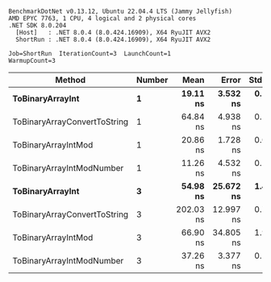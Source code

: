 ```

BenchmarkDotNet v0.13.12, Ubuntu 22.04.4 LTS (Jammy Jellyfish)
AMD EPYC 7763, 1 CPU, 4 logical and 2 physical cores
.NET SDK 8.0.204
  [Host]   : .NET 8.0.4 (8.0.424.16909), X64 RyuJIT AVX2
  ShortRun : .NET 8.0.4 (8.0.424.16909), X64 RyuJIT AVX2

Job=ShortRun  IterationCount=3  LaunchCount=1  
WarmupCount=3  

```
| Method                       | Number | Mean      | Error     | StdDev   | Min       | Max       | Gen0   | Allocated |
|----------------------------- |------- |----------:|----------:|---------:|----------:|----------:|-------:|----------:|
| **ToBinaryArrayInt**             | **1**      |  **19.11 ns** |  **3.532 ns** | **0.194 ns** |  **18.98 ns** |  **19.33 ns** | **0.0004** |      **32 B** |
| ToBinaryArrayConvertToString | 1      |  64.84 ns |  4.938 ns | 0.271 ns |  64.56 ns |  65.10 ns | 0.0011 |      96 B |
| ToBinaryArrayIntMod          | 1      |  20.86 ns |  1.728 ns | 0.095 ns |  20.80 ns |  20.97 ns | 0.0004 |      32 B |
| ToBinaryArrayIntModNumber    | 1      |  11.26 ns |  4.532 ns | 0.248 ns |  11.08 ns |  11.54 ns | 0.0004 |      32 B |
| **ToBinaryArrayInt**             | **3**      |  **54.98 ns** | **25.672 ns** | **1.407 ns** |  **53.37 ns** |  **56.00 ns** | **0.0011** |      **96 B** |
| ToBinaryArrayConvertToString | 3      | 202.03 ns | 12.997 ns | 0.712 ns | 201.21 ns | 202.47 ns | 0.0033 |     296 B |
| ToBinaryArrayIntMod          | 3      |  66.90 ns | 34.805 ns | 1.908 ns |  65.65 ns |  69.09 ns | 0.0011 |      96 B |
| ToBinaryArrayIntModNumber    | 3      |  37.26 ns |  3.377 ns | 0.185 ns |  37.08 ns |  37.45 ns | 0.0011 |      96 B |
